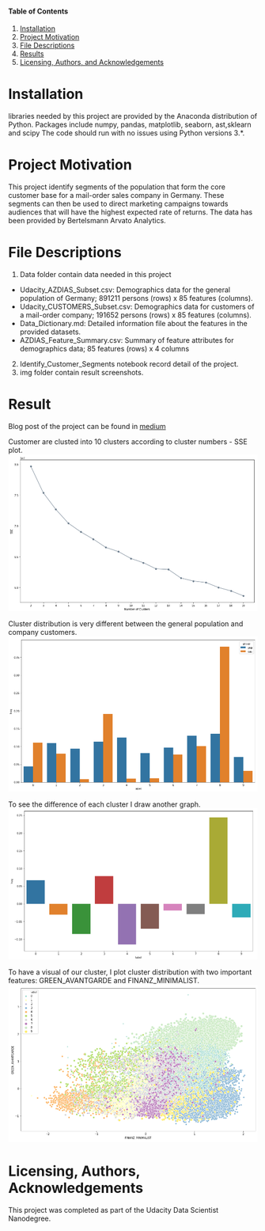 #### Table of Contents

1. [Installation](#Installation)
2. [Project Motivation](#motivation)
3. [File Descriptions](#files)
4. [Results](#Instructions)
5. [Licensing, Authors, and Acknowledgements](#licensing)

# Installation<a name="Installation"></a>
libraries needed by this project are provided by the Anaconda distribution of Python. Packages include numpy, pandas, matplotlib, seaborn, ast,sklearn and scipy The code should run with no issues using Python versions 3.*. 

# Project Motivation<a name="motivation"></a>
This project identify segments of the population that form the core customer base for a mail-order sales company in Germany. These segments can then be used to direct marketing campaigns towards audiences that will have the highest expected rate of returns. The data has been provided by Bertelsmann Arvato Analytics.

# File Descriptions<a name="files"></a>
1. Data folder contain data needed in this project
- Udacity_AZDIAS_Subset.csv: Demographics data for the general population of Germany; 891211 persons (rows) x 85 features (columns).
- Udacity_CUSTOMERS_Subset.csv: Demographics data for customers of a mail-order company; 191652 persons (rows) x 85 features (columns).
- Data_Dictionary.md: Detailed information file about the features in the provided datasets.
- AZDIAS_Feature_Summary.csv: Summary of feature attributes for demographics data; 85 features (rows) x 4 columns
2. Identify_Customer_Segments notebook record detail of the project.
3. img folder contain result screenshots.

# Result<a name="results"></a>
Blog post of the project can be found in [medium](https://medium.com/@haataa/how-can-we-identify-customer-segments-using-cluster-method-94a58ddba772?postPublishedType=repub)

Customer are clusted into 10 clusters according to cluster numbers - SSE plot. ![Screenshot 4](https://github.com/haataa/Identify_Customer_Segments/blob/master/img/20190701160146.png)

Cluster distribution is very different between the general population and company customers. ![Screenshot 1](https://github.com/haataa/Identify_Customer_Segments/blob/master/img/20190701154329.png)

 To see the difference of each cluster I draw another graph. ![Screenshot 2](https://github.com/haataa/Identify_Customer_Segments/blob/master/img/20190701154357.png)
 
 
To have a visual of our cluster, I plot cluster distribution with two important features: GREEN_AVANTGARDE and FINANZ_MINIMALIST. ![Screenshot 3](https://github.com/haataa/Identify_Customer_Segments/blob/master/img/20190701154414.png)

# Licensing, Authors, Acknowledgements<a name="licensing"></a>
This project was completed as part of the Udacity Data Scientist Nanodegree. 
